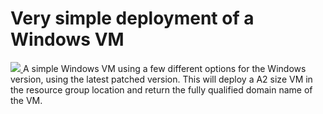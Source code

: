 # Very simple deployment of a Windows VM

<a href="https://portal.azure.com/#create/Microsoft.Template/uri/https%3A%2F%2Fraw.githubusercontent.com%2FAzure%2Fazure-quickstart-templates%2Fmaster%2F101-vm-simple-windows%2Fazuredeploy.json" target="_blank">
    <img src="http://azuredeploy.net/deploybutton.png"/>
</a>
A simple Windows VM using a few different options for the Windows version, using the latest patched version. This will deploy a A2 size VM in the resource group location and return the fully qualified domain name of the VM.
